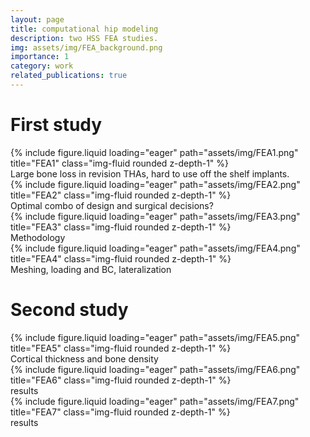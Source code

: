 ```yaml
---
layout: page
title: computational hip modeling
description: two HSS FEA studies.
img: assets/img/FEA_background.png
importance: 1
category: work
related_publications: true
---
```


<h1>First study</h1>

<div class="row">
    <div class="col-sm mt-3 mt-md-0">
        {% include figure.liquid loading="eager" path="assets/img/FEA1.png" title="FEA1" class="img-fluid rounded z-depth-1" %}
    </div>
</div>
<div class="caption">
    Large bone loss in revision THAs, hard to use off the shelf implants.
</div>

<div class="row">
    <div class="col-sm mt-3 mt-md-0">
        {% include figure.liquid loading="eager" path="assets/img/FEA2.png" title="FEA2" class="img-fluid rounded z-depth-1" %}
    </div>
</div>
<div class="caption">
    Optimal combo of design and surgical decisions?
</div>

<div class="row">
    <div class="col-sm mt-3 mt-md-0">
        {% include figure.liquid loading="eager" path="assets/img/FEA3.png" title="FEA3" class="img-fluid rounded z-depth-1" %}
    </div>
</div>
<div class="caption">
    Methodology
</div>

<div class="row">
    <div class="col-sm mt-3 mt-md-0">
        {% include figure.liquid loading="eager" path="assets/img/FEA4.png" title="FEA4" class="img-fluid rounded z-depth-1" %}
    </div>
</div>
<div class="caption">
    Meshing, loading and BC, lateralization
</div>

<h1>Second study</h1>
<div class="row">
    <div class="col-sm mt-3 mt-md-0">
        {% include figure.liquid loading="eager" path="assets/img/FEA5.png" title="FEA5" class="img-fluid rounded z-depth-1" %}
    </div>
</div>
<div class="caption">
    Cortical thickness and bone density
</div>

<div class="row">
    <div class="col-sm mt-3 mt-md-0">
        {% include figure.liquid loading="eager" path="assets/img/FEA6.png" title="FEA6" class="img-fluid rounded z-depth-1" %}
    </div>
</div>
<div class="caption">
    results
</div>

<div class="row">
    <div class="col-sm mt-3 mt-md-0">
        {% include figure.liquid loading="eager" path="assets/img/FEA7.png" title="FEA7" class="img-fluid rounded z-depth-1" %}
    </div>
</div>
<div class="caption">
    results
</div>



